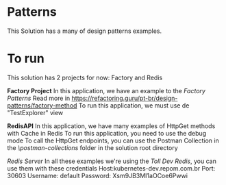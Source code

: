 # Patterns
This Solution has a many of design patterns examples.

# To run
This solution has 2 projects for now: Factory and Redis

**Factory Project**
In this application, we have an example to the *Factory Patterns*
Read more in https://refactoring.guru/pt-br/design-patterns/factory-method
To run this application, we must use de "TestExplorer" view

**RedisAPI**
In this application, we have many examples of HttpGet methods with Cache in Redis
To run this application, you need to use the debug mode 
To call the HttpGet endpoints, you can use the Postman Collection in the *\postman-collections* folder in the solution root directory 

*Redis Server*
In all these examples we're using the *Toll Dev Redis*,
you can use them with these credentials 
Host:kubernetes-dev.repom.com.br
Port: 30603
Username: default
Password: Xsm9JB3MI1aOCoe6Pwwi